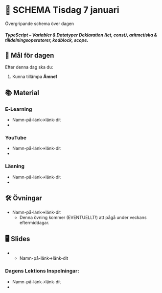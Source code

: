 # 📅 SCHEMA Tisdag 7 januari

Övergripande schema över dagen

##### TypeScript – Variabler & Datatyper Deklaration (let, const), aritmetiska & tilldelningsoperatorer, kodblock, scope.

## 🎯 Mål för dagen

Efter denna dag ska du:
1.  Kunna tillämpa **Ämne1** 

## 📚 Material

### E‑Learning
* Namn-på-länk->länk-dit
* 
### YouTube
* Namn-på-länk->länk-dit
* 

  ### Läsning
* Namn-på-länk->länk-dit
* 

## 🛠️ Övningar
* Namn-på-länk->länk-dit
  * Denna övning kommer (EVENTUELLT!) att pågå under veckans eftermiddagar.

## 🖥️ Slides
* * Namn-på-länk->länk-dit


### Dagens Lektions Inspelningar:
* Namn-på-länk->länk-dit
* 
